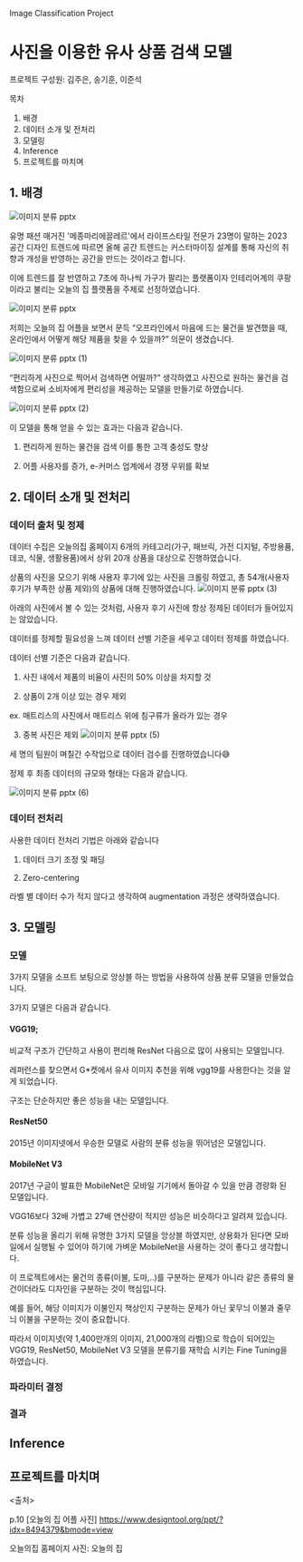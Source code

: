 Image Classification Project
# 사진을 이용한 유사 상품 검색 모델

프로젝트 구성원: 김주은, 송기훈, 이준석

목차

1. 배경
2. 데이터 소개 및 전처리
3. 모델링
4. Inference
5. 프로젝트를 마치며

## 1. 배경

![이미지 분류 pptx](https://github.com/kimjoosilver/Image_Classification/assets/87303227/b39dc0d6-bcf4-4936-91d1-9afa5379dde7)

유명 패션 매거진 '메종마리에끌레르'에서 라이프스타일 전문가 23명이 말하는 2023 공간 디자인 트렌드에 따르면 올해 공간 트렌드는 커스터마이징 설계를 통해 자신의 취향과 개성을 반영하는 공간을 만드는 것이라고 합니다.

이에 트렌드를 잘 반영하고 7초에 하나씩 가구가 팔리는 플랫폼이자 인테리어계의 쿠팡이라고 불리는 오늘의 집 플랫폼을 주제로 선정하였습니다.

![이미지 분류 pptx](https://github.com/kimjoosilver/Image_Classification/assets/87303227/6e447b28-89ed-442d-97a3-d76bb2320c4c)

저희는 오늘의 집 어플을 보면서 문득 “오프라인에서 마음에 드는 물건을 발견했을 때, 온라인에서 어떻게 해당 제품을 찾을 수 있을까?” 의문이 생겼습니다.

![이미지 분류 pptx (1)](https://github.com/kimjoosilver/Image_Classification/assets/87303227/2126613c-ec45-47e8-acc1-ed54400bee68)

“편리하게 사진으로 찍어서 검색하면 어떨까?” 생각하였고 사진으로 원하는 물건을 검색함으로써 소비자에게 편리성을 제공하는 모델을 만들기로 하였습니다.

![이미지 분류 pptx (2)](https://github.com/kimjoosilver/Image_Classification/assets/87303227/50b630ad-747b-4651-9bc9-6bc262718c1a)

이 모델을 통해 얻을 수 있는 효과는 다음과 같습니다.

1. 편리하게 원하는 물건을 검색 이를 통한 고객 충성도 향상

2. 어플 사용자를 증가, e-커머스 업계에서 경쟁 우위를 확보


## 2. 데이터 소개 및 전처리

### 데이터 출처 및 정제

데이터 수집은 오늘의집 홈페이지 6개의 카테고리(가구, 패브릭, 가전 디지털, 주방용품, 데코, 식물, 생활용품)에서 상위 20개 상품을 대상으로 진행하였습니다.

상품의 사진을 모으기 위해 사용자 후기에 있는 사진을 크롤링 하였고, 총 54개(사용자 후기가 부족한 상품 제외)의 상품에 대해 진행하였습니다.
![이미지 분류 pptx (3)](https://github.com/kimjoosilver/Image_Classification/assets/87303227/2843d85d-f683-4830-b960-421b035f59c9)


아래의 사진에서 볼 수 있는 것처럼, 사용자 후기 사진에 항상 정제된 데이터가 들어있지는 않았습니다.

데이터를 정제할 필요성을 느껴 데이터 선별 기준을 세우고 데이터 정제를 하였습니다.

데이터 선별 기준은 다음과 같습니다.

1. 사진 내에서 제품의 비율이 사진의 50% 이상을 차지할 것

2. 상품이 2개 이상 있는 경우 제외

ex. 매트리스의 사진에서 매트리스 위에 침구류가 올라가 있는 경우

3. 중복 사진은 제외
![이미지 분류 pptx (5)](https://github.com/kimjoosilver/Image_Classification/assets/87303227/8c5f8e5b-5270-4984-8c9b-c7f5206066fb)

세 명의 팀원이 며칠간 수작업으로 데이터 검수를 진행하였습니다😅

정제 후 최종 데이터의 규모와 형태는 다음과 같습니다.

![이미지 분류 pptx (6)](https://github.com/kimjoosilver/Image_Classification/assets/87303227/0d9412e0-69ed-473c-93a3-007591b4b3c4)

### 데이터 전처리

사용한 데이터 전처리 기법은 아래와 같습니다

1. 데이터 크기 조정 및 패딩

2. Zero-centering

라벨 별 데이터 수가 적지 않다고 생각하여 augmentation 과정은 생략하였습니다.


## 3. 모델링

### 모델
3가지 모델을 소프트 보팅으로 앙상블 하는 방법을 사용하여 상품 분류 모델을 만들었습니다.

3가지 모델은 다음과 같습니다.

#### VGG19; 

비교적 구조가 간단하고 사용이 편리해 ResNet 다음으로 많이 사용되는 모델입니다.

레퍼런스를 찾으면서 G*켓에서 유사 이미지 추천을 위해 vgg19를 사용한다는 것을 알게 되었습니다.

구조는 단순하지만 좋은 성능을 내는 모델입니다.

#### ResNet50

2015년 이미지넷에서 우승한 모델로 사람의 분류 성능을 뛰어넘은 모델입니다.

#### MobileNet V3

2017년 구글이 발표한 MobileNet은 모바일 기기에서 돌아갈 수 있을 만큼 경량화 된 모델입니다.

VGG16보다 32배 가볍고 27배 연산량이 적지만 성능은 비슷하다고 알려져 있습니다.

분류 성능을 올리기 위해 유명한 3가지 모델을 앙상블 하였지만, 상용화가 된다면 모바일에서 실행될 수 있어야 하기에 가벼운 MobileNet을 사용하는 것이 좋다고 생각합니다.

이 프로젝트에서는 물건의 종류(이불, 도마,..)를 구분하는 문제가 아니라 같은 종류의 물건이더라도 디자인을 구분하는 것이 핵심입니다.

예를 들어, 해당 이미지가 이불인지 책상인지 구분하는 문제가 아닌 꽃무늬 이불과 줄무늬 이불을 구분하는 것이 중요합니다.

따라서 이미지넷(약 1,400만개의 이미지, 21,000개의 라벨)으로 학습이 되어있는 VGG19, ResNet50, MobileNet V3 모델을 분류기를 재학습 시키는 Fine Tuning을 하였습니다.

### 파라미터 결정

### 결과

## Inference

## 프로젝트를 마치며

<출처>

p.10 [오늘의 집 어플 사진] https://www.designtool.org/ppt/?idx=8494379&bmode=view

오늘의집 홈페이지 사진: 오늘의 집
